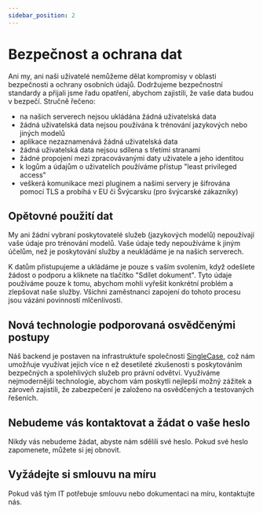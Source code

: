 ```yaml
---
sidebar_position: 2
---
```


# Bezpečnost a ochrana dat

Ani my, ani naši uživatelé nemůžeme dělat kompromisy v oblasti bezpečnosti a
ochrany osobních údajů. Dodržujeme bezpečnostní standardy a přijali jsme řadu opatření,
abychom zajistili, že vaše data budou v bezpečí.
Stručně řečeno:

- na našich serverech nejsou ukládána žádná uživatelská data
- žádná uživatelská data nejsou používána k trénování jazykových nebo jiných modelů
- aplikace nezaznamenává žádná uživatelská data
- žádná uživatelská data nejsou sdílena s třetími stranami
- žádné propojení mezi zpracovávanými daty uživatele a jeho identitou
- k logům a údajům o uživatelích používáme přístup "least privileged access"
- veškerá komunikace mezi pluginem a našimi servery je šifrována pomocí TLS a probíhá
  v EU či Švýcarsku (pro švýcarské zákazníky)

## Opětovné použití dat

My ani žádní vybraní poskytovatelé služeb (jazykových modelů) nepoužívají vaše údaje
pro trénování modelů. Vaše údaje tedy nepoužíváme k jiným účelům, než je poskytování
služby a neukládáme je na našich serverech.

K datům přistupujeme a ukládáme je pouze s vaším svolením, když odešlete žádost o
podporu a kliknete na tlačítko "Sdílet dokument". Tyto údaje používáme pouze k tomu,
abychom mohli vyřešit konkrétní problém a zlepšovat naše služby. Všichni zaměstnanci
zapojení do tohoto procesu jsou vázáni povinností mlčenlivosti.

## Nová technologie podporovaná osvědčenými postupy

Náš backend je postaven na infrastruktuře společnosti
[SingleCase](https://www.singlecase.com/), což nám umožňuje využívat jejich více n
ež desetileté zkušenosti s poskytováním bezpečných a spolehlivých služeb pro
právní odvětví. Využíváme nejmodernější technologie, abychom vám poskytli nejlepší
možný zážitek a zároveň zajistili, že zabezpečení je založeno na osvědčených a
testovaných řešeních.

## Nebudeme vás kontaktovat a žádat o vaše heslo

Nikdy vás nebudeme žádat, abyste nám sdělili své heslo.
Pokud své heslo zapomenete, můžete si jej obnovit.

## Vyžádejte si smlouvu na míru

Pokud váš tým IT potřebuje smlouvu nebo dokumentaci na míru, kontaktujte nás.
